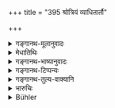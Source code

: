 +++
title = "395 श्रोत्रियं व्याधितार्तौ"

+++

<details><summary>गङ्गानथ-मूलानुवादः</summary>

The king should always respect the Vedic scholar, the sick and the distressed, the infant and the aged, the indigent, the man of high family and the gentleman.—(395)
</details>

<details><summary>मेधातिथिः</summary>

**संपूजनम्** अनुग्रहः, अनेकार्थत्वाद् धातूनाम् । न हि **बाला**दीनाम् अन्या पूजोपपद्यते । **श्रोत्रियो** ऽत्र ब्राह्मण एवेति स्मरन्ति । **आर्तः** प्रियवियोगादिना । **अकिंचनो** दुर्गतः । **महाकुलीनः** । ख्यातिधनविद्याशौर्यादिगुणे कुले जातो **महाकुलीनः** । **आर्य** ऋजुप्रकृतिर् अवक्रः । एतेषां दानमानादिभिर् अनुग्रहः कर्तव्यः । 

<u>केचिद्</u> **अकिंचनं** महाकुलीनविशेषणं व्याचक्षते ॥ ८.३९५ ॥
</details>

<details><summary>गङ्गानथ-भाष्यानुवादः</summary>

‘*Respecting*’ here stands for *kindly treatment*; verbal roots having several meanings. No other kind of ‘respect’ would be possible in the case of the infant and several others. The ‘*Vedic scholar*’ has been held here to mean the Brāhmaṇa scholar only.

‘*Distressed*,’—by separation from his loved ones or such other causes.

‘*Indigent*’— in reduced circumstances.

‘*The man of high family*’—one who is born in a family endowed with fame, wealth, learning, bravery and such other qualities.

‘*Gentleman*’—one who is honest and upright of nature.

All these should be received with kind treatment, in the shape of gifts and honours.

Some people explain the term ‘*indigent*’ as qualifying ‘*the man of high family*’— (395)
</details>

<details><summary>गङ्गानथ-टिप्पन्यः</summary>

This verse is quoted in *Vīramitrodaya* (Rājanīti, p. 252), which adds the following notes:—‘*Sampūjayet*,’ honour them with presents; this implies that he should not take anything from them.
</details>

<details><summary>गङ्गानथ-तुल्य-वाक्यानि</summary>

*Nārada* (18.34-35).—‘Let a king be constantly intent on showing honour
to the Brāhmaṇas; a field furnished with Brāhmaṇas is the source of prosperity of the world. A Brāhmaṇa may command respect and a distinguished seat at the King’s court. In the morning, the King shall show his face to, and salute, the Brāhmaṇa first of all.’
</details>

<details><summary>भारुचिः</summary>

**श्रोत्रियः** शास्त्रप्रसिद्ध्या ब्राह्मणो गृह्यते । व्याधितार्तबालवृद्धाकिंचना अश्रोत्रिया अपि सन्तः । **महाउलीनम्**, [सगुणकुलजातम्], **आर्यं च राजा संपूजयेत् सदा** । प्रकरणात् कराग्रहेण ग्रासाच्छादनेन वा स्थित्यर्थेन । कराग्रहणादिकेन तपस्विश्रोत्रियप्रसङ्गाच् चायं व्यवहारमध्ये कारुधर्म उच्यते ॥ ८.३९३ ॥
</details>

<details><summary>Bühler</summary>

395	Let the king always treat kindly a Srotriya, a sick or distressed man, an infant and an aged or indigent man, a man of high birth, and an honourable man (Arya).
</details>

